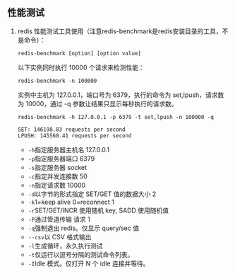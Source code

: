 ## 性能测试
1. redis 性能测试工具使用（注意redis-benchmark是redis安装目录的工具，不是命令）：
   ```shell script
   redis-benchmark [option] [option value]
   ```
   以下实例同时执行 10000 个请求来检测性能：
   ```shell script
   redis-benchmark -n 100000
   ```
   实例中主机为 127.0.0.1，端口号为 6379，执行的命令为 set,lpush，请求数为 10000，通过 -q 参数让结果只显示每秒执行的请求数。
   ```shell script
   redis-benchmark -h 127.0.0.1 -p 6379 -t set,lpush -n 100000 -q

   SET: 146198.83 requests per second
   LPUSH: 145560.41 requests per second
   ```
   + `-h`指定服务器主机名	127.0.0.1
   + `-p`指定服务器端口	6379
   + `-s`指定服务器 socket
   + `-c`指定并发连接数	50
   + `-n`指定请求数	10000
   + `-d`以字节的形式指定 SET/GET 值的数据大小	2
   + `-k`1=keep alive 0=reconnect	1
   + `-r`SET/GET/INCR 使用随机 key, SADD 使用随机值
   + `-P`通过管道传输 <numreq> 请求	1
   + `-q`强制退出 redis。仅显示 query/sec 值
   + `--csv`以 CSV 格式输出
   + `-l`生成循环，永久执行测试
   + `-t`仅运行以逗号分隔的测试命令列表。
   + `-I`Idle 模式。仅打开 N 个 idle 连接并等待。
